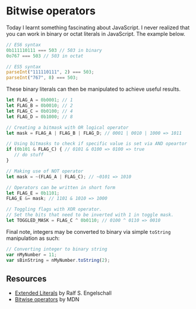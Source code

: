 # Bitwise operators

Today I learnt something fascinating about JavaScript. I never realized that you can work in binary or octat literals in JavaScript. The example below.

```javascript
// ES6 syntax
0b111110111 === 503 // 503 in binary
0o767 === 503 // 503 in octat

// ES5 syntax
parseInt("111110111", 2) === 503;
parseInt("767", 8) === 503;
```

These binary literals can then be manipulated to achieve useful results. 

```javascript
let FLAG_A = 0b0001; // 1 
let FLAG_B = 0b0010; // 2
let FLAG_C = 0b0100; // 4
let FLAG_D = 0b1000; // 8

// Creating a bitmask with OR logical operator
let mask = FLAG_A | FLAG_B | FLAG_D; // 0001 | 0010 | 1000 => 1011

// Using bitmasks to check if specific value is set via AND opeartor
if (0b101 & FLAG_C) { // 0101 & 0100 => 0100 => true
   // do stuff
}

// Making use of NOT operator
let mask = ~(FLAG_A | FLAG_C); // ~0101 => 1010

// Operators can be written in short form
let FLAG_E = 0b1101;
FLAG_E &= mask; // 1101 & 1010 => 1000

// Toggling flags with XOR operator.
// Set the bits that need to be inverted with 1 in toggle mask.
let TOGGLED_MASK = FLAG_C ^ 0b0110; // 0100 ^ 0110 => 0010
```

Final note, integers may be converted to binary via simple `toString` manipulation as such:

```javascript
// Converting integer to binary string
var nMyNumber = 11;
var sBinString = nMyNumber.toString(2);
```

## Resources

- [Extended Literals](http://es6-features.org/#BinaryOctalLiteral) by Ralf S. Engelschall
- [Bitwise operators](https://developer.mozilla.org/en/docs/Web/JavaScript/Reference/Operators/Bitwise_Operators) by MDN